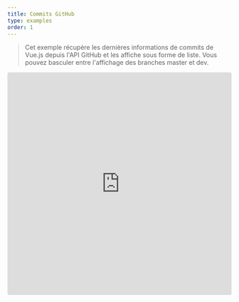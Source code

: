 ```yaml
---
title: Commits GitHub
type: examples
order: 1
---
```


> Cet exemple récupère les dernières informations de commits de Vue.js depuis l'API GitHub et les affiche sous forme de liste. Vous pouvez basculer entre l'affichage des branches master et dev.

<iframe src="https://codesandbox.io/embed/github/vuejs/v2.vuejs.org/tree/master/src/v2/examples/vue-20-github-commits?codemirror=1&hidedevtools=1&hidenavigation=1&theme=light" style="width:100%; height:500px; border:0; border-radius: 4px; overflow:hidden;" title="vue-20-template-compilation" allow="geolocation; microphone; camera; midi; vr; accelerometer; gyroscope; payment; ambient-light-sensor; encrypted-media; usb" sandbox="allow-modals allow-forms allow-popups allow-scripts allow-same-origin"></iframe>
